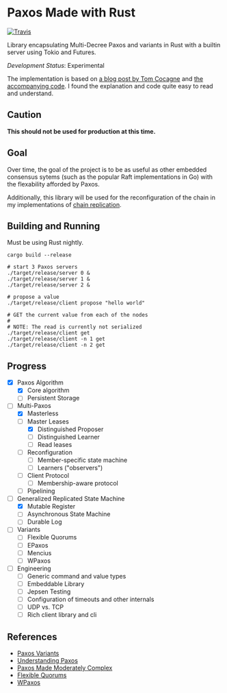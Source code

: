 # Paxos Made with Rust

[![Travis](https://travis-ci.org/zowens/paxos-rs.svg?branch=master)](https://travis-ci.org/zowens/paxos-rs/)

Library encapsulating Multi-Decree Paxos and variants in Rust with a builtin server using Tokio and Futures.

*Development Status*: Experimental

The implementation is based on [a blog post by Tom Cocagne](https://understandingpaxos.wordpress.com/) and [the accompanying code](github.com/cocagne/multi-paxos-example). I
found the explanation and code quite easy to read and understand.

## Caution
**This should not be used for production at this time.**

## Goal
Over time, the goal of the project is to be as useful as other embedded consensus sytems (such as the popular Raft implementations in Go) with the flexability afforded by Paxos.

Additionally, this library will be used for the reconfiguration of the chain in my implementations of [chain replication](https://github.com/zowens/chain-replication).

## Building and Running

Must be using Rust nightly.

```shell
cargo build --release

# start 3 Paxos servers
./target/release/server 0 &
./target/release/server 1 &
./target/release/server 2 &

# propose a value
./target/release/client propose "hello world"

# GET the current value from each of the nodes
# 
# NOTE: The read is currently not serialized
./target/release/client get
./target/release/client -n 1 get
./target/release/client -n 2 get
```

## Progress
- [X] Paxos Algorithm
    - [X] Core algorithm
    - [ ] Persistent Storage
- [ ] Multi-Paxos
    - [X] Masterless
    - [ ] Master Leases
        - [X] Distinguished Proposer
        - [ ] Distinguished Learner
        - [ ] Read leases
    - [ ] Reconfiguration
        - [ ] Member-specific state machine
        - [ ] Learners ("observers")
    - [ ] Client Protocol
        - [ ] Membership-aware protocol
    - [ ] Pipelining
- [ ] Generalized Replicated State Machine
    - [X] Mutable Register
    - [ ] Asynchronous State Machine
    - [ ] Durable Log
- [ ] Variants
    - [ ] Flexible Quorums
    - [ ] EPaxos
    - [ ] Mencius
    - [ ] WPaxos
- [ ] Engineering
    - [ ] Generic command and value types
    - [ ] Embeddable Library
    - [ ] Jepsen Testing
    - [ ] Configuration of timeouts and other internals
    - [ ] UDP vs. TCP
    - [ ] Rich client library and cli

## References
* [Paxos Variants](http://paxos.systems/variants.html#mencius)
* [Understanding Paxos](https://understandingpaxos.wordpress.com/)
* [Paxos Made Moderately Complex](http://paxos.systems/)
* [Flexible Quorums](https://fpaxos.github.io/)
* [WPaxos](https://muratbuffalo.blogspot.com/2017/12/wpaxos-wide-area-network-paxos-protocol.html)
